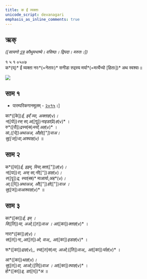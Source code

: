 ```yaml
---
title: क ईं व्यक्ताः
unicode_script: devanagari  
emphasis_as_inline_comments: true
---   
```


## ऋक्

*([सायणो [ऽत्र](https://archive.org/details/SamaVedaSanhitaWithSayanabhashyaVolume1SatyavrataSamasrami1874bis/page/n941) कौथुमभाष्ये। वसिष्ठः। द्विपदा। मरुतः।])*

१ ५ १ ०५०७  
क*(य्)* ईं व्यक्ता नरः*(=नेतारः)* सनीडा रुद्रस्य मर्या*(=मर्त्येभ्यो [हिताः])* अथ स्वश्वाः॥

![](../../images/marut-group-on-a-horse-drawn-charriot-in-the-sky.png)

## साम १
- पारम्परिकगानमूलम् - [२०१५](https://archive.org/stream/sAmaveda-jaiminIya-paravastu-paramparA-docs/UDAKA%20SAANTHI%20SAAMAANI#page/n2/mode/1up&sa=D&ust=1542425956390000)।]
<div class="audioEmbed"  caption="रामानुजार्यः 1974 " src="https://archive
.org/download/jaiminIya-sAma-gAna-paravastu-tradition-rAmAnuja/ka-Im-1.mp3"></div>
<div class="audioEmbed"  caption="गोपालार्यः 2015  " src="https://archive
.org/download/jaiminIya-sAma-gAna-paravastu-tradition-gopAla-2015/ka-Im-1.mp3"></div>
<div class="audioEmbed"  caption="गोपाल-विश्वासयोर् अनुवचनम् 2018 1x" src="https://archive
.org/download/jaiminIya-sAma-gAna-paravastu-tradition-anuvachanam-gopAla-vishvAsa-2018/ka-Im-1.mp3"></div>
<div class="audioEmbed"  caption="गोपाल-विश्वासयोर् अनुवचनम् 2018 1.5x" src="https://archive
.org/download/jaiminIya-sAma-gAna-paravastu-tradition-anuvachanam-gopAla-vishvAsa-2018-150p-speed/ka-Im-1.mp3"></div>


का*([के])*ई, इव्ँ व्या, अक्ताह*(v)*।  
न*([पो])*रस् सा,अ*([णॣ])*नाइडा*(प्रे)*ह*(v)* ।  
रु*([पौ])*द्रस्य*(~~स~~)*मर्या,अह*(v)* ।  
आ,*([पे])*अथाअअ, औहो*(["])*वाअ।  
सु*([ज])*वा,आश्वाह*(v)* ॥


## साम २
<div class="audioEmbed"  caption="रामानुजार्यः 1974 " src="https://archive
.org/download/jaiminIya-sAma-gAna-paravastu-tradition-rAmAnuja/ka-Im-2.mp3"></div>
<div class="audioEmbed"  caption="गोपालार्यः 2015  " src="https://archive
.org/download/jaiminIya-sAma-gAna-paravastu-tradition-gopAla-2015/ka-Im-2.mp3"></div>
<div class="audioEmbed"  caption="गोपाल-विश्वासयोर् अनुवचनम् 2018 1x" src="https://archive
.org/download/jaiminIya-sAma-gAna-paravastu-tradition-anuvachanam-gopAla-vishvAsa-2018/ka-Im-2.mp3"></div>
<div class="audioEmbed"  caption="गोपाल-विश्वासयोर् अनुवचनम् 2018 1.5x" src="https://archive
.org/download/jaiminIya-sAma-gAna-paravastu-tradition-anuvachanam-gopAla-vishvAsa-2018-150p-speed/ka-Im-2.mp3"></div>

क*([पा])*ई, इइम्, विया,क्ता*(["])*ह*(v)*।  
न*([पा])*रा, अस् सा,नी*(["])*डाह*(v)*।  
रु*([पॄ])*द्र, स्या*(~~सा~~)* माआर्या,अह*(v)*।  
आ,*([पे])*अथाअअ, औ*(["])*हो*(["])*वाअ ।  
सु*([ज])*वाआश्वाह*(v)* ॥

   
## साम ३
<div class="audioEmbed"  caption="रामानुजार्यः 1974 " src="https://archive
.org/download/jaiminIya-sAma-gAna-paravastu-tradition-rAmAnuja/ka-Im-3.mp3"></div>
<div class="audioEmbed"  caption="गोपालार्यः 2015  " src="https://archive
.org/download/jaiminIya-sAma-gAna-paravastu-tradition-gopAla-2015/ka-Im-3.mp3"></div>
<div class="audioEmbed"  caption="गोपाल-विश्वासयोर् अनुवचनम् 2018 1x" src="https://archive
.org/download/jaiminIya-sAma-gAna-paravastu-tradition-anuvachanam-gopAla-vishvAsa-2018/ka-Im-3.mp3"></div>
<div class="audioEmbed"  caption="गोपाल-विश्वासयोर् अनुवचनम् 2018 1.5x" src="https://archive
.org/download/jaiminIya-sAma-gAna-paravastu-tradition-anuvachanam-gopAla-vishvAsa-2018-150p-speed/ka-Im-3.mp3"></div>

का*([का])*ई, इम् ।  
वि*([ति])*या, अओ,*([त])*वाअ । आ*([का])*क्ताह*(v)* ।

नारा*([का])*ह*(v)*।  
स*([त])*ना,,आ*([त])*ओ, वाअ,, आ*([का])*इडाह*(v)* ।

रू*([का])*द्राह*(v)*,,
स्य*([त]~~स~~)*मा, आओ,*([ति])*वाअ,, आ*([का])*र्याह*(v)* ।

आ*([का])*थाह*(v)*।  
सु*([त])*वा, आओ,*([ति])*वाअ । आ*([का])*श्वाह*(v)* ।  
हो*([का])*इ, डा*([प])*अ ॥

